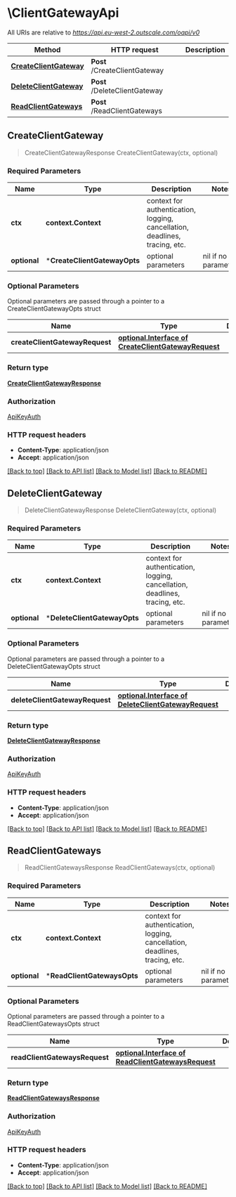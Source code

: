# \ClientGatewayApi

All URIs are relative to *https://api.eu-west-2.outscale.com/oapi/v0*

Method | HTTP request | Description
------------- | ------------- | -------------
[**CreateClientGateway**](ClientGatewayApi.md#CreateClientGateway) | **Post** /CreateClientGateway | 
[**DeleteClientGateway**](ClientGatewayApi.md#DeleteClientGateway) | **Post** /DeleteClientGateway | 
[**ReadClientGateways**](ClientGatewayApi.md#ReadClientGateways) | **Post** /ReadClientGateways | 



## CreateClientGateway

> CreateClientGatewayResponse CreateClientGateway(ctx, optional)



### Required Parameters


Name | Type | Description  | Notes
------------- | ------------- | ------------- | -------------
**ctx** | **context.Context** | context for authentication, logging, cancellation, deadlines, tracing, etc.
 **optional** | ***CreateClientGatewayOpts** | optional parameters | nil if no parameters

### Optional Parameters

Optional parameters are passed through a pointer to a CreateClientGatewayOpts struct


Name | Type | Description  | Notes
------------- | ------------- | ------------- | -------------
 **createClientGatewayRequest** | [**optional.Interface of CreateClientGatewayRequest**](CreateClientGatewayRequest.md)|  | 

### Return type

[**CreateClientGatewayResponse**](CreateClientGatewayResponse.md)

### Authorization

[ApiKeyAuth](../README.md#ApiKeyAuth)

### HTTP request headers

- **Content-Type**: application/json
- **Accept**: application/json

[[Back to top]](#) [[Back to API list]](../README.md#documentation-for-api-endpoints)
[[Back to Model list]](../README.md#documentation-for-models)
[[Back to README]](../README.md)


## DeleteClientGateway

> DeleteClientGatewayResponse DeleteClientGateway(ctx, optional)



### Required Parameters


Name | Type | Description  | Notes
------------- | ------------- | ------------- | -------------
**ctx** | **context.Context** | context for authentication, logging, cancellation, deadlines, tracing, etc.
 **optional** | ***DeleteClientGatewayOpts** | optional parameters | nil if no parameters

### Optional Parameters

Optional parameters are passed through a pointer to a DeleteClientGatewayOpts struct


Name | Type | Description  | Notes
------------- | ------------- | ------------- | -------------
 **deleteClientGatewayRequest** | [**optional.Interface of DeleteClientGatewayRequest**](DeleteClientGatewayRequest.md)|  | 

### Return type

[**DeleteClientGatewayResponse**](DeleteClientGatewayResponse.md)

### Authorization

[ApiKeyAuth](../README.md#ApiKeyAuth)

### HTTP request headers

- **Content-Type**: application/json
- **Accept**: application/json

[[Back to top]](#) [[Back to API list]](../README.md#documentation-for-api-endpoints)
[[Back to Model list]](../README.md#documentation-for-models)
[[Back to README]](../README.md)


## ReadClientGateways

> ReadClientGatewaysResponse ReadClientGateways(ctx, optional)



### Required Parameters


Name | Type | Description  | Notes
------------- | ------------- | ------------- | -------------
**ctx** | **context.Context** | context for authentication, logging, cancellation, deadlines, tracing, etc.
 **optional** | ***ReadClientGatewaysOpts** | optional parameters | nil if no parameters

### Optional Parameters

Optional parameters are passed through a pointer to a ReadClientGatewaysOpts struct


Name | Type | Description  | Notes
------------- | ------------- | ------------- | -------------
 **readClientGatewaysRequest** | [**optional.Interface of ReadClientGatewaysRequest**](ReadClientGatewaysRequest.md)|  | 

### Return type

[**ReadClientGatewaysResponse**](ReadClientGatewaysResponse.md)

### Authorization

[ApiKeyAuth](../README.md#ApiKeyAuth)

### HTTP request headers

- **Content-Type**: application/json
- **Accept**: application/json

[[Back to top]](#) [[Back to API list]](../README.md#documentation-for-api-endpoints)
[[Back to Model list]](../README.md#documentation-for-models)
[[Back to README]](../README.md)

